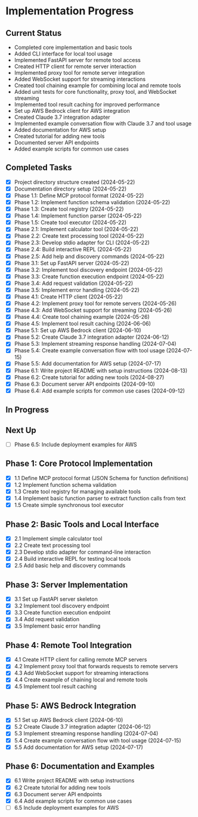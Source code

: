 # Implementation Progress

## Current Status
- Completed core implementation and basic tools
- Added CLI interface for local tool usage
- Implemented FastAPI server for remote tool access
- Created HTTP client for remote server interaction
- Implemented proxy tool for remote server integration
- Added WebSocket support for streaming interactions
- Created tool chaining example for combining local and remote tools
- Added unit tests for core functionality, proxy tool, and WebSocket streaming
- Implemented tool result caching for improved performance
- Set up AWS Bedrock client for AWS integration
- Created Claude 3.7 integration adapter
- Implemented example conversation flow with Claude 3.7 and tool usage
- Added documentation for AWS setup
- Created tutorial for adding new tools
- Documented server API endpoints
- Added example scripts for common use cases

## Completed Tasks
- [x] Project directory structure created (2024-05-22)
- [x] Documentation directory setup (2024-05-22)
- [x] Phase 1.1: Define MCP protocol format (2024-05-22)
- [x] Phase 1.2: Implement function schema validation (2024-05-22)
- [x] Phase 1.3: Create tool registry (2024-05-22)
- [x] Phase 1.4: Implement function parser (2024-05-22)
- [x] Phase 1.5: Create tool executor (2024-05-22)
- [x] Phase 2.1: Implement calculator tool (2024-05-22)
- [x] Phase 2.2: Create text processing tool (2024-05-22)
- [x] Phase 2.3: Develop stdio adapter for CLI (2024-05-22)
- [x] Phase 2.4: Build interactive REPL (2024-05-22)
- [x] Phase 2.5: Add help and discovery commands (2024-05-22)
- [x] Phase 3.1: Set up FastAPI server (2024-05-22)
- [x] Phase 3.2: Implement tool discovery endpoint (2024-05-22)
- [x] Phase 3.3: Create function execution endpoint (2024-05-22)
- [x] Phase 3.4: Add request validation (2024-05-22)
- [x] Phase 3.5: Implement error handling (2024-05-22)
- [x] Phase 4.1: Create HTTP client (2024-05-22)
- [x] Phase 4.2: Implement proxy tool for remote servers (2024-05-26)
- [x] Phase 4.3: Add WebSocket support for streaming (2024-05-26)
- [x] Phase 4.4: Create tool chaining example (2024-05-26)
- [x] Phase 4.5: Implement tool result caching (2024-06-06)
- [x] Phase 5.1: Set up AWS Bedrock client (2024-06-10)
- [x] Phase 5.2: Create Claude 3.7 integration adapter (2024-06-12)
- [x] Phase 5.3: Implement streaming response handling (2024-07-04)
- [x] Phase 5.4: Create example conversation flow with tool usage (2024-07-15)
- [x] Phase 5.5: Add documentation for AWS setup (2024-07-17)
- [x] Phase 6.1: Write project README with setup instructions (2024-08-13)
- [x] Phase 6.2: Create tutorial for adding new tools (2024-08-27)
- [x] Phase 6.3: Document server API endpoints (2024-09-10)
- [x] Phase 6.4: Add example scripts for common use cases (2024-09-12)

## In Progress

## Next Up
- [ ] Phase 6.5: Include deployment examples for AWS

## Phase 1: Core Protocol Implementation
- [x] 1.1 Define MCP protocol format (JSON Schema for function definitions)
- [x] 1.2 Implement function schema validation
- [x] 1.3 Create tool registry for managing available tools
- [x] 1.4 Implement basic function parser to extract function calls from text
- [x] 1.5 Create simple synchronous tool executor

## Phase 2: Basic Tools and Local Interface
- [x] 2.1 Implement simple calculator tool
- [x] 2.2 Create text processing tool
- [x] 2.3 Develop stdio adapter for command-line interaction
- [x] 2.4 Build interactive REPL for testing local tools
- [x] 2.5 Add basic help and discovery commands

## Phase 3: Server Implementation
- [x] 3.1 Set up FastAPI server skeleton
- [x] 3.2 Implement tool discovery endpoint
- [x] 3.3 Create function execution endpoint
- [x] 3.4 Add request validation
- [x] 3.5 Implement basic error handling

## Phase 4: Remote Tool Integration
- [x] 4.1 Create HTTP client for calling remote MCP servers
- [x] 4.2 Implement proxy tool that forwards requests to remote servers
- [x] 4.3 Add WebSocket support for streaming interactions
- [x] 4.4 Create example of chaining local and remote tools
- [x] 4.5 Implement tool result caching

## Phase 5: AWS Bedrock Integration
- [x] 5.1 Set up AWS Bedrock client (2024-06-10)
- [x] 5.2 Create Claude 3.7 integration adapter (2024-06-12)
- [x] 5.3 Implement streaming response handling (2024-07-04)
- [x] 5.4 Create example conversation flow with tool usage (2024-07-15)
- [x] 5.5 Add documentation for AWS setup (2024-07-17)

## Phase 6: Documentation and Examples
- [x] 6.1 Write project README with setup instructions
- [x] 6.2 Create tutorial for adding new tools
- [x] 6.3 Document server API endpoints
- [x] 6.4 Add example scripts for common use cases
- [ ] 6.5 Include deployment examples for AWS 